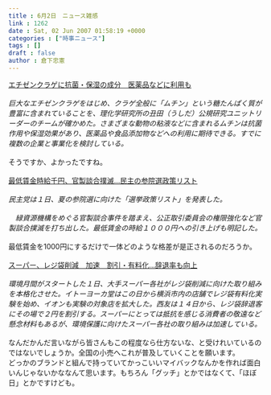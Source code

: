 ```yaml
---
title : 6月2日　ニュース雑感
link : 1262
date : Sat, 02 Jun 2007 01:58:19 +0000
categories : ["時事ニュース"]
tags : []
draft : false
author : 倉下忠憲
---
```


<A HREF="http://www.asahi.com/science/update/0602/TKY200706010394.html" TARGET="_blank">エチゼンクラゲに抗菌・保湿の成分　医薬品などに利用も</A><BR><BR><I>巨大なエチゼンクラゲをはじめ、クラゲ全般に「ムチン」という糖たんぱく質が豊富に含まれていることを、理化学研究所の丑田（うしだ）公規研究ユニットリーダーのチームが確かめた。さまざまな動物の粘液などに含まれるムチンは抗菌作用や保湿効果があり、医薬品や食品添加物などへの利用に期待できる。すでに複数の企業と事業化を検討している。</I><BR><BR>そうですか、よかったですね。<BR><BR><A HREF="http://www.yomiuri.co.jp/politics/news/20070601ia22.htm" TARGET="_blank">最低賃金時給千円、官製談合撲滅…民主の参院選政策リスト</A><BR><BR><I>民主党は１日、夏の参院選に向けた「選挙政策リスト」を発表した。<BR><BR>　緑資源機構をめぐる官製談合事件を踏まえ、公正取引委員会の権限強化など官製談合撲滅を打ち出した。最低賃金の時給１０００円への引き上げも明記した。</I><BR><BR>最低賃金を1000円にするだけで一体どのような格差が是正されるのだろうか。<BR><BR><A HREF="http://www.sankei.co.jp/seikatsu/seikatsu/070602/skt070602000.htm" TARGET="_blank">スーパー、レジ袋削減　加速　割引・有料化…辞退率も向上 </A><BR><BR><I>環境月間がスタートした１日、大手スーパー各社がレジ袋削減に向けた取り組みを本格化させた。イトーヨーカ堂はこの日から横浜市内の店舗でレジ袋有料化実験を始め、イオンも実験の対象店を拡大した。西友は１４日から、レジ袋辞退客にその場で２円を割引する。スーパーにとっては抵抗を感じる消費者の敬遠など懸念材料もあるが、環境保護に向けたスーパー各社の取り組みは加速している。</I><BR><BR>なんだかんだ言いながら皆さんもこの程度なら仕方ないな、と受けれいているのではないでしょうか。全国の小売へこれが普及していくことを願います。<BR>どっかのブランドと組んで持っていてかっこいいマイバックなんかを作れば面白いんじゃないかななんて思います。もちろん「グッチ」とかではなくて、「ほぼ日」とかですけども。<BR><BR><BR><br><br>

